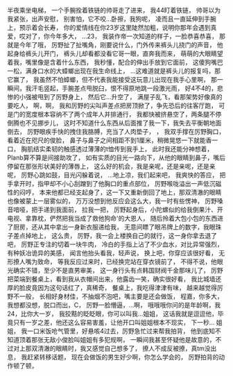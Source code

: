 半夜乘坐电梯，
一个手腕拴着铁链的帅哥走了进来，
我44盯着铁链，
帅哥以为我紧张，出声安慰，
别害怕，它不咬…卧擦，我狗呢，
凌而且一直延伸到手腕上，预示着会长寿，
你的爱情线在你23岁这里陡然加粗，说明你那年会遇到真爱，哎对了，你今年多大，
…23，
我装作帝一次知道的样子，一脸恭喜恭喜，
那就是今年了哦，
厉野扯了扯嘴角，刚要说什么，门外传来裤头儿挠门的声音，
他起身给裤头儿开门，
裤头儿却看都没看它哥一眼，直奔我而来，
萌萌的大眼睛望着我，嘴里像是含着什么东西，
我秒懂，配合的伸出手放到它面前，
这傻狗嘴巴一松，满身口水的大蟑螂出现在我生命线上，
…这难道就是裤头儿的报复吗，那它赢了，
我虽然不怕蟑螂，但不代表我能接受这玩意儿出现在我手心里啊，
那一瞬间，我汗毛竖起，手腕差点甩脱臼，恨不得原地跳一段激光雨，
好4不4的，悲惨的小强被甩到了厉野身上，
然后它…升空了，
满屋子乱飞，看那架势好像真的要吃人，
啊，啊，
我和厉野的尖叫声差点把房顶掀了，争先恐后的往客厅跑，
可是门的宽度根本容纳不了两个成年人并排通行，
我都快被挤悬空了，两条腿不停倒腾也不见挪步儿，
这时不知道什么东西从后面推了我一下，我失去平衡朝地面倒去，
厉野眼疾手快的拽住我胳膊，充当了人肉垫子，
，
我双手撑在厉野胸口，看着近在咫尺的俊脸，
鼻子与鼻子之间相距不到1厘米，稍微晃悠一下就能香一口，
胸肌结实柔韧的触感透过薄薄的t恤传到我手上，
此时我还能分神想着，Planb算不算是间接助攻了，
如有实质的目光一路向下，从他的眼睛到鼻子，嘴后停留在那张形状美好的薄唇上，
这么好的机会，我是亲呢，还是亲呢，还是亲呢，
厉野心跳如鼓，目光闪躲着说，
…地上凉，我们起来吧，
我爽快的答应，
把手拿开时，指甲却不小心刮蹭到了他胸口的重点部位，
厉野喉咙溢出一声低沉磁性的闷哼，
本来他都已经支起身了，这一下又重新倒回了地上，那双清澈的眼睛也像被蒙上一层雾似的，
万万没想到他反应会这么大，我一时有些愣神，
厉野嗓音喑哑，把手递到我面前，
拉我一把，
厉野起身后，小陀螺似的给我倒果汁、开电视、拿靠枕，俨然把我当成了救他狗命'的大恩人，
随后拎着大包小包的东西进了厨房，还从其中拿出一身新衣服递给我，
无意间瞟了眼吊牌上的数字，我眼珠子差点掉地上，
这么贵，
厉野，我一会上楼换自己的就行，这一身你拿去退了吧，
厉野正专注的切着一块牛肉，
冷白的手指上沾了不少血水，对比异常强烈，有种妖冶诡异的美感，
闻言他抬头看我，轻声说，
换上吧，你穿应该很好看，
无形撩人嘴为致命，
等我反应过来时，已经换完站在穿衣镜前了，
不得不说，他眼光确实不错，至少不是直男审美，
这一身行头有点韩国财阀千金那味儿了，
厉野把菜端到餐桌上，看到我从衣帽间出来，他露齿一笑，确实很好看，
我比城墙还厚的脸皮竟因为这句话红了，真稀奇，
餐桌上，我吃得津津有味，
越来越觉得厉野不一般，
长相好身材佳，不抽烟不泡吧，嘴主要是还会做饭，
程嘉，你多大，
我想都没想，脱口而出，C，
厉野一脸懵逼，…啊，
哦哦哦你问的是年龄啊，我24，比你大一岁，
我狡黠的眨眨眼，你可以叫我…姐姐，
这话我就是逗逗他，毕竟只有一岁之差，他还这么容易害羞，让他开口叫姐姐根本不现实，
下一秒…
姐姐，
我一口米饭呛气管里，好悬咳4过去，厉野急忙过来帮我拍背，
他到底知不知道顶着那张无敌小俊脸叫姐姐有多犯规啊，
一瞬间我甚至怀疑他是故意的，不过对上那双清澈的眼睛时，我又感觉自己想多了，
撩人不成反被撩，真tm没出息，
我赶紧转移话题，
现在会做饭的男生好少啊，你怎么学会的，
厉野拍背的动作顿了顿，